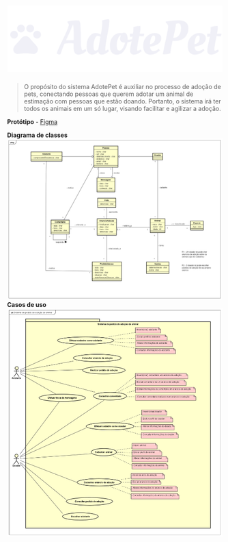# ![AdotePet](https://github.com/matheuss3/AdotePet/blob/main/imagens/logo.svg)
> O propósito do sistema AdotePet é auxiliar no processo de adoção de pets, conectando pessoas que querem adotar um animal de estimação com pessoas que estão doando. Portanto, o sistema irá ter todos os animais em um só lugar, visando facilitar e agilizar a adoção.

**Protótipo** - 
[Figma](https://www.figma.com/file/61WKB27pzUqMxv9l2IhRw1/Prot%C3%B3tipo-AdotePet?node-id=0%3A1)

**Diagrama de classes**
![Diagrama de classes](https://github.com/matheuss3/AdotePet/blob/main/diagramas-uml/diagrama-classes.png)
**Casos de uso**
![Diagrama de casos de uso](https://github.com/matheuss3/AdotePet/blob/main/diagramas-uml/diagrama-casos-uso.png)
